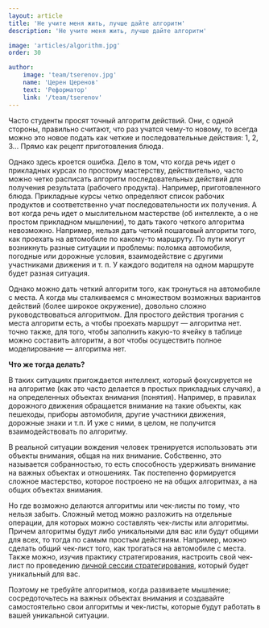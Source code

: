 ```yaml
---
layout: article
title: 'Не учите меня жить, лучше дайте алгоритм'
description: 'Не учите меня жить, лучше дайте алгоритм'

image: 'articles/algorithm.jpg'
order: 30

author:
    image: 'team/tserenov.jpg'
    name: 'Церен Церенов'
    text: 'Реформатор'
    link: '/team/tserenov'
---
```


Часто студенты просят точный алгоритм действий. Они, с одной стороны, правильно считают, что раз учатся чему-то новому, то всегда можно это новое подать как четкие и последовательные действия: 1, 2, 3… Прямо как рецепт приготовления блюда.

Однако здесь кроется ошибка. Дело в том, что когда речь идет о прикладных курсах по простому мастерству, действительно, часто можно четко расписать алгоритм последовательных действий для получения результата (рабочего продукта). Например, приготовленного блюда. Прикладные курсы четко определяют список рабочих продуктов и соответственно учат последовательности их получения. А вот когда речь идет о мыслительном мастерстве (об интеллекте, а о не простом прикладном мышлении), то дать такого четкого алгоритма невозможно. Например, нельзя дать четкий пошаговый алгоритм того, как проехать на автомобиле по какому-то маршруту. По пути могут возникнуть разные ситуации и проблемы: поломка автомобиля, погодные или дорожные условия, взаимодействие с другими участниками движения и т. п. У каждого водителя на одном маршруте будет разная ситуация.

Однако можно дать четкий алгоритм того, как тронуться на автомобиле с места. А когда мы сталкиваемся с множеством возможных вариантов действий (более широкое окружение), довольно сложно руководствоваться алгоритмом. Для простого действия трогания с места алгоритм есть, а чтобы проехать маршрут — алгоритма нет. точно также, для того, чтобы заполнить какую-то ячейку в таблице можно составить алгоритм, а вот чтобы осуществить полное моделирование — алгоритма нет.

**Что же тогда делать?**

В таких ситуациях пригождается интеллект, который фокусируется не на алгоритме (как это часто делается в простых прикладных случаях), а на определенных объектах внимания (понятия). Например, в правилах дорожного движения обращается внимание на такие объекты, как пешеходы, приборы автомобиля, другие участники движения, дорожные знаки и т.п. И уже с ними, в целом, не получится взаимодействовать по алгоритму.

В реальной ситуации вождения человек тренируется использовать эти объекты внимания, общая на них внимание. Собственно, это называется собранностью, то есть способность удерживать внимание на важных объектах и отношениях. Так постепенно формируется сложное мастерство, которое построено не на общих алгоритмах, а на общих объектах внимания.

Но где возможно делаются алгоритмы или чек-листы по тому, что нельзя забыть. Сложный метод можно разложить на отдельные операции, для которых можно составлять чек-листы или алгоритмы. Причем алгоритмы будут либо уникальными для вас или будут общими для всех, то тогда по самым простым действиям. Например, можно сделать общий чек-лист того, как трогаться на автомобиле с места. Также можно, изучив практику стратегирования, настроить свой чек-лист по проведению <a href="https://systemsworld.club/t/lichnaya-sessiya-strategirovaniya/11980" target="_blank">личной сессии стратегирования</a>, который будет уникальный для вас.

Поэтому не требуйте алгоритмов, когда развиваете мышление; сосредоточьтесь на важных объектах внимания и создавайте самостоятельно свои алгоритмы и чек-листы, которые будут работать в вашей уникальной ситуации.
